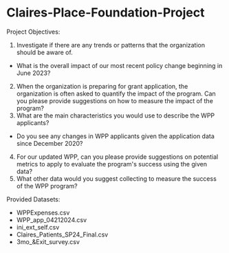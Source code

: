 # Claires-Place-Foundation-Project

Project Objectives:
1. Investigate if there are any trends or patterns that the organization should be aware of. 
  - What is the overall impact of our most recent policy change beginning in June 2023? 
2. When the organization is preparing for grant application, the organization is often asked to quantify the impact of the program. Can you please provide suggestions on how to measure the impact of the program?
3. What are the main characteristics you would use to describe the WPP applicants? 
  - Do you see any changes in WPP applicants given the application data since December 2020? 
4. For our updated WPP, can you please provide suggestions on potential metrics to apply to evaluate the program's success using the given data? 
5. What other data would you suggest collecting to measure the success of the WPP program?

Provided Datasets:
- WPPExpenses.csv
- WPP_app_04212024.csv
- ini_ext_self.csv
- Claires_Patients_SP24_Final.csv
- 3mo_&Exit_survey.csv
